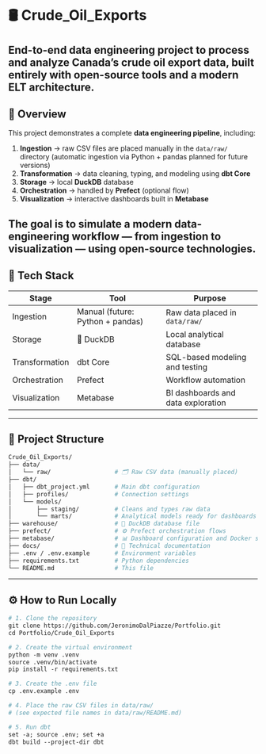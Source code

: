 # 🛢️ Crude_Oil_Exports

End-to-end data engineering project to process and analyze Canada’s crude oil export data, built entirely with open-source tools and a modern ELT architecture.
---
## 🚀 Overview

This project demonstrates a complete **data engineering pipeline**, including:

1. **Ingestion** → raw CSV files are placed manually in the `data/raw/` directory (automatic ingestion via Python + pandas planned for future versions)  
2. **Transformation** → data cleaning, typing, and modeling using **dbt Core**  
3. **Storage** → local **DuckDB** database  
4. **Orchestration** → handled by **Prefect** (optional flow)  
5. **Visualization** → interactive dashboards built in **Metabase**

The goal is to simulate a modern data-engineering workflow — from ingestion to visualization — using open-source technologies.
---
## 🧩 Tech Stack

| Stage | Tool | Purpose |
|-------|------|----------|
| Ingestion | Manual (future: Python + pandas) | Raw data placed in `data/raw/` |
| Storage | 🦆 DuckDB | Local analytical database |
| Transformation | dbt Core | SQL-based modeling and testing |
| Orchestration | Prefect | Workflow automation |
| Visualization | Metabase | BI dashboards and data exploration |
---
## 🧱 Project Structure

```graphql
Crude_Oil_Exports/
├── data/
│   └── raw/                  # 🗂️ Raw CSV data (manually placed)
├── dbt/
│   ├── dbt_project.yml       # Main dbt configuration
│   ├── profiles/             # Connection settings
│   └── models/
│       ├── staging/          # Cleans and types raw data
│       └── marts/            # Analytical models ready for dashboards
├── warehouse/                # 🦆 DuckDB database file
├── prefect/                  # ⚙️ Prefect orchestration flows
├── metabase/                 # 📊 Dashboard configuration and Docker setup
├── docs/                     # 📄 Technical documentation
├── .env / .env.example       # Environment variables
├── requirements.txt          # Python dependencies
└── README.md                 # This file
```
---
## ⚙️ How to Run Locally

```graphql
# 1. Clone the repository
git clone https://github.com/JeronimoDalPiazze/Portfolio.git
cd Portfolio/Crude_Oil_Exports

# 2. Create the virtual environment
python -m venv .venv
source .venv/bin/activate
pip install -r requirements.txt

# 3. Create the .env file
cp .env.example .env

# 4. Place the raw CSV files in data/raw/
# (see expected file names in data/raw/README.md)

# 5. Run dbt
set -a; source .env; set +a
dbt build --project-dir dbt
```